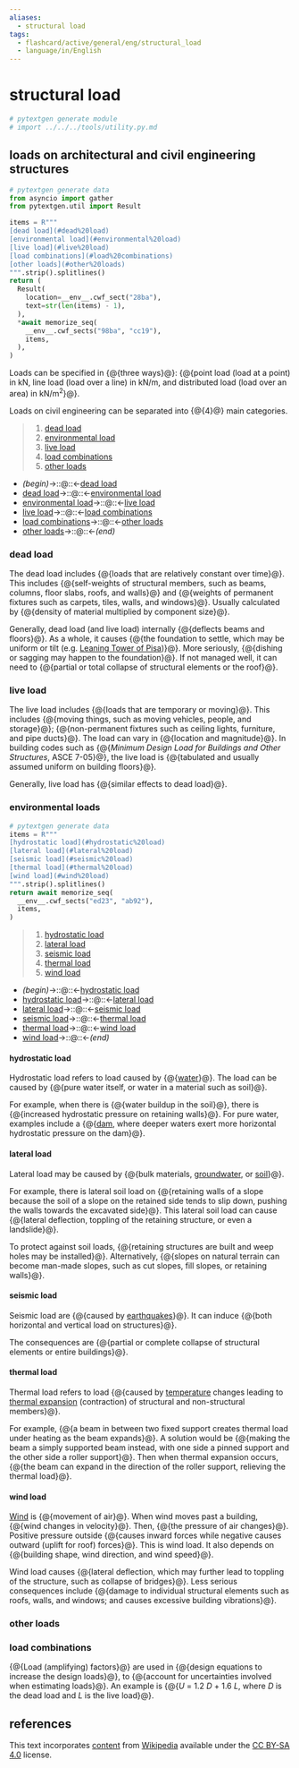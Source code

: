 ```yaml
---
aliases:
  - structural load
tags:
  - flashcard/active/general/eng/structural_load
  - language/in/English
---
```


# structural load

```Python
# pytextgen generate module
# import ../../../tools/utility.py.md
```

## loads on architectural and civil engineering structures

```Python
# pytextgen generate data
from asyncio import gather
from pytextgen.util import Result

items = R"""
[dead load](#dead%20load)
[environmental load](#environmental%20load)
[live load](#live%20load)
[load combinations](#load%20combinations)
[other loads](#other%20loads)
""".strip().splitlines()
return (
  Result(
    location=__env__.cwf_sect("28ba"),
    text=str(len(items) - 1),
  ),
  *await memorize_seq(
    __env__.cwf_sects("98ba", "cc19"),
    items,
  ),
)
```

Loads can be specified in {@{three ways}@}: {@{point load (load at a point) in kN, line load (load over a line) in kN/m, and distributed load (load over an area) in kN/m<sup>2</sup>}@}. <!--SR:!2027-10-24,976,350!2025-05-25,290,340-->

Loads on civil engineering can be separated into {@{<!--pytextgen generate section="28ba"--><!-- The following content is generated at 2024-05-14T01:02:39.496907+08:00. Any edits will be overridden! -->4<!--/pytextgen-->}@} main categories. <!--SR:!2027-07-16,879,330-->

<!--pytextgen generate section="98ba"--><!-- The following content is generated at 2024-05-14T21:09:52.059240+08:00. Any edits will be overridden! -->

> 1. [dead load](#dead%20load)
> 2. [environmental load](#environmental%20load)
> 3. [live load](#live%20load)
> 4. [load combinations](#load%20combinations)
> 5. [other loads](#other%20loads)

<!--/pytextgen-->

<!--pytextgen generate section="cc19"--><!-- The following content is generated at 2024-05-14T21:09:52.082807+08:00. Any edits will be overridden! -->

- _(begin)_→::@::←[dead load](#dead%20load) <!--SR:!2025-03-12,225,328!2025-07-26,338,340-->
- [dead load](#dead%20load)→::@::←[environmental load](#environmental%20load) <!--SR:!2026-06-30,531,310!2026-01-12,448,310-->
- [environmental load](#environmental%20load)→::@::←[live load](#live%20load) <!--SR:!2025-05-07,225,270!2026-02-01,374,308-->
- [live load](#live%20load)→::@::←[load combinations](#load%20combinations) <!--SR:!2026-09-14,602,320!2027-05-29,848,330-->
- [load combinations](#load%20combinations)→::@::←[other loads](#other%20loads) <!--SR:!2025-11-22,367,290!2027-09-06,915,340-->
- [other loads](#other%20loads)→::@::←_(end)_ <!--SR:!2025-07-17,331,340!2025-03-27,236,320-->

<!--/pytextgen-->

### dead load

The dead load includes {@{loads that are relatively constant over time}@}. This includes {@{self-weights of structural members, such as beams, columns, floor slabs, roofs, and walls}@} and {@{weights of permanent fixtures such as carpets, tiles, walls, and windows}@}. Usually calculated by {@{density of material multiplied by component size}@}. <!--SR:!2025-07-23,335,340!2026-01-31,466,310!2025-05-03,223,270!2025-11-08,359,290-->

Generally, dead load (and live load) internally {@{deflects beams and floors}@}. As a whole, it causes {@{the foundation to settle, which may be uniform or tilt (e.g. [Leaning Tower of Pisa](Leaning%20Tower%20of%20Pisa.md))}@}. More seriously, {@{dishing or sagging may happen to the foundation}@}. If not managed well, it can need to {@{partial or total collapse of structural elements or the roof}@}. <!--SR:!2025-04-06,235,330!2025-04-14,240,330!2027-12-10,1010,350!2027-12-06,1010,350-->

### live load

The live load includes {@{loads that are temporary or moving}@}. This includes {@{moving things, such as moving vehicles, people, and storage}@}; {@{non-permanent fixtures such as ceiling lights, furniture, and pipe ducts}@}. The load can vary in {@{location and magnitude}@}. In building codes such as {@{_Minimum Design Load for Buildings and Other Structures_, ASCE 7-05}@}, the live load is {@{tabulated and usually assumed uniform on building floors}@}. <!--SR:!2027-05-14,833,330!2026-10-11,676,340!2026-01-18,409,290!2026-05-31,566,330!2025-10-10,321,270!2026-09-20,659,340-->

Generally, live load has {@{similar effects to dead load}@}. <!--SR:!2025-03-22,235,330-->

### environmental loads

```Python
# pytextgen generate data
items = R"""
[hydrostatic load](#hydrostatic%20load)
[lateral load](#lateral%20load)
[seismic load](#seismic%20load)
[thermal load](#thermal%20load)
[wind load](#wind%20load)
""".strip().splitlines()
return await memorize_seq(
  __env__.cwf_sects("ed23", "ab92"),
  items,
)
```

<!--pytextgen generate section="ed23"--><!-- The following content is generated at 2024-05-14T21:09:52.132885+08:00. Any edits will be overridden! -->

> 1. [hydrostatic load](#hydrostatic%20load)
> 2. [lateral load](#lateral%20load)
> 3. [seismic load](#seismic%20load)
> 4. [thermal load](#thermal%20load)
> 5. [wind load](#wind%20load)

<!--/pytextgen-->

<!--pytextgen generate section="ab92"--><!-- The following content is generated at 2024-05-14T21:09:52.106487+08:00. Any edits will be overridden! -->

- _(begin)_→::@::←[hydrostatic load](#hydrostatic%20load) <!--SR:!2026-05-23,515,310!2025-07-27,339,340-->
- [hydrostatic load](#hydrostatic%20load)→::@::←[lateral load](#lateral%20load) <!--SR:!2025-07-13,278,288!2025-11-22,372,300-->
- [lateral load](#lateral%20load)→::@::←[seismic load](#seismic%20load) <!--SR:!2025-05-27,247,288!2026-02-12,429,300-->
- [seismic load](#seismic%20load)→::@::←[thermal load](#thermal%20load) <!--SR:!2025-08-01,257,260!2025-07-18,267,260-->
- [thermal load](#thermal%20load)→::@::←[wind load](#wind%20load) <!--SR:!2025-04-24,214,300!2025-10-14,324,270-->
- [wind load](#wind%20load)→::@::←_(end)_ <!--SR:!2025-07-16,331,340!2025-03-17,219,328-->

<!--/pytextgen-->

#### hydrostatic load

Hydrostatic load refers to load caused by {@{[water](water.md)}@}. The load can be caused by {@{pure water itself, or water in a material such as soil}@}. <!--SR:!2025-04-04,248,330!2025-03-23,239,330-->

For example, when there is {@{water buildup in the soil}@}, there is {@{increased hydrostatic pressure on retaining walls}@}. For pure water, examples include a {@{[dam](dam.md), where deeper waters exert more horizontal hydrostatic pressure on the dam}@}. <!--SR:!2025-04-21,261,330!2025-03-15,228,320!2025-04-20,262,330-->

#### lateral load

Lateral load may be caused by {@{bulk materials, [groundwater](groundwater.md), or [soil](soil.md)}@}. <!--SR:!2027-08-07,897,330-->

For example, there is lateral soil load on {@{retaining walls of a slope because the soil of a slope on the retained side tends to slip down, pushing the walls towards the excavated side}@}. This lateral soil load can cause {@{lateral deflection, toppling of the retaining structure, or even a landslide}@}. <!--SR:!2026-04-09,465,300!2026-10-01,645,320-->

To protect against soil loads, {@{retaining structures are built and weep holes may be installed}@}. Alternatively, {@{slopes on natural terrain can become man-made slopes, such as cut slopes, fill slopes, or retaining walls}@}. <!--SR:!2025-05-17,237,280!2026-07-07,581,320-->

#### seismic load

Seismic load are {@{caused by [earthquakes](earthquake.md)}@}. It can induce {@{both horizontal and vertical load on structures}@}. <!--SR:!2026-04-30,524,310!2026-12-20,729,340-->

The consequences are {@{partial or complete collapse of structural elements or entire buildings}@}. <!--SR:!2025-03-21,219,310-->

#### thermal load

Thermal load refers to load {@{caused by [temperature](temperature.md) changes leading to [thermal expansion](thermal%20expansion.md) (contraction) of structural and non-structural members}@}. <!--SR:!2026-04-18,480,308-->

For example, {@{a beam in between two fixed support creates thermal load under heating as the beam expands}@}. A solution would be {@{making the beam a simply supported beam instead, with one side a pinned support and the other side a roller support}@}. Then when thermal expansion occurs, {@{the beam can expand in the direction of the roller support, relieving the thermal load}@}. <!--SR:!2026-12-12,698,328!2025-03-13,213,310!2025-05-26,291,340-->

#### wind load

[Wind](wind.md) is {@{movement of air}@}. When wind moves past a building, {@{wind changes in velocity}@}. Then, {@{the pressure of air changes}@}. Positive pressure outside {@{causes inward forces while negative causes outward (uplift for roof) forces}@}. This is wind load. It also depends on {@{building shape, wind direction, and wind speed}@}. <!--SR:!2025-03-21,232,320!2027-03-28,798,330!2026-05-07,533,320!2025-03-10,223,320!2025-11-22,415,320-->

Wind load causes {@{lateral deflection, which may further lead to toppling of the structure, such as collapse of bridges}@}. Less serious consequences include {@{damage to individual structural elements such as roofs, walls, and windows; and causes excessive building vibrations}@}. <!--SR:!2026-11-28,644,320!2026-04-30,481,300-->

### other loads

### load combinations

{@{Load (amplifying) factors}@} are used in {@{design equations to increase the design loads}@}, to {@{account for uncertainties involved when estimating loads}@}. An example is {@{_U_ = 1.2 _D_ + 1.6 _L_, where _D_ is the dead load and _L_ is the live load}@}. <!--SR:!2025-05-07,274,330!2025-03-24,240,330!2026-07-15,560,320!2027-09-12,936,340-->

## references

This text incorporates [content](https://en.wikipedia.org/wiki/structural_load) from [Wikipedia](Wikipedia.md) available under the [CC BY-SA 4.0](https://creativecommons.org/licenses/by-sa/4.0/) license.
